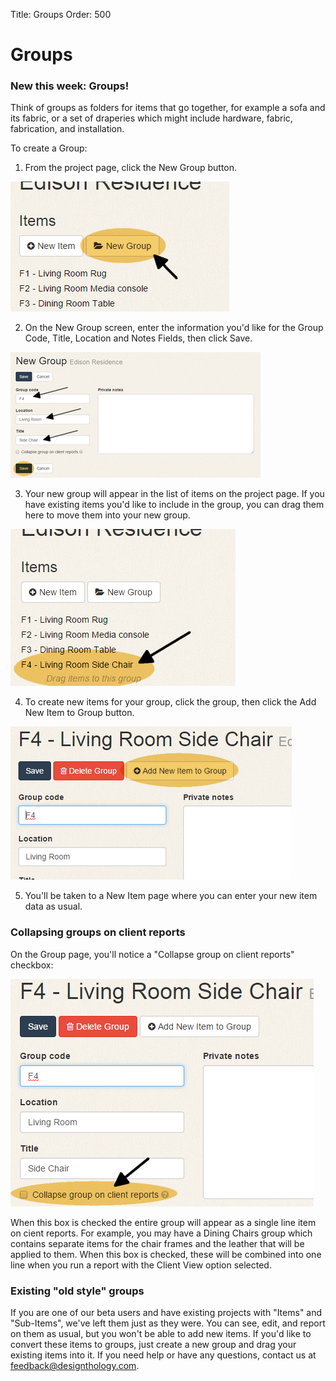 Title: Groups
Order: 500

# Groups #

### New this week: Groups! ###
Think of groups as folders for items that go together, for example a sofa and its fabric, or a set of draperies which might include hardware, fabric, fabrication, and installation.

To create a Group:

1) From the project page, click the New Group button. 

![](new-group-button.png)

2) On the New Group screen, enter the information you'd like for the Group Code, Title, Location and Notes Fields, then click Save. 

![](new-group-screen.png)

3) Your new group will appear in the list of items on the project page. If you have existing items you'd like to include in the group, you can drag them here to move them into your new group. 

![](new-group-on-list.png)

4) To create new items for your group, click the group, then click the Add New Item to Group button. 

![](add-new-item-to-group.png)

5) You'll be taken to a New Item page where you can enter your new item data as usual.

### Collapsing groups on client reports ###

On the Group page, you'll notice a "Collapse group on client reports" checkbox: 

![](collapse-group-box.png)

When this box is checked the entire group will appear as a single line item on cient reports. For example, you may have a Dining Chairs group which contains separate items for the chair frames and the leather that will be applied to them. When this box is checked, these will be combined into one line when you run a report with the Client View option selected.

### Existing "old style" groups ###

If you are one of our beta users and have existing projects with "Items" and "Sub-Items", we've left them just as they were. You can see, edit, and report on them as usual, but you won't be able to add new items. If you'd like to convert these items to groups, just create a new group and drag your existing items into it. If you need help or have any questions, contact us at [feedback@designthology.com](mailto:feedback@designthology.com).

